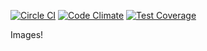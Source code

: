 [![Circle CI](https://circleci.com/gh/mskog/picyo.svg?style=svg)](https://circleci.com/gh/mskog/picyo)
[![Code Climate](https://codeclimate.com/github/mskog/picyo/badges/gpa.svg)](https://codeclimate.com/github/mskog/picyo)
[![Test Coverage](https://codeclimate.com/github/mskog/picyo/badges/coverage.svg)](https://codeclimate.com/github/mskog/picyo/coverage)

Images!

